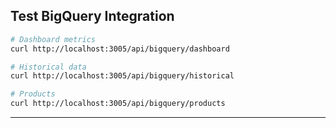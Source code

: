 ## Test BigQuery Integration

```bash
# Dashboard metrics
curl http://localhost:3005/api/bigquery/dashboard

# Historical data
curl http://localhost:3005/api/bigquery/historical

# Products
curl http://localhost:3005/api/bigquery/products
```

---
